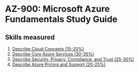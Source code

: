# AZ-900: Microsoft Azure Fundamentals Study Guide

## Skills measured
1. [Describe Cloud Concepts (15-20%)](1-Describe%20Cloud%20Concepts%20(15-20%25).md)
2. [Describe Core Azure Services (30-35%)](2-Describe%20Core%20Azure%20Services%20(30-35%25).md)
3. [Describe Security, Privacy, Compliance, and Trust (25-30%)](3-Describe%20Security%2C%20Privacy%2C%20Compliance%2C%20and%20Trust%20(25-30%25).md)
4. [Describe Azure Pricing and Support (20-25%)](4-Describe%20Azure%20Pricing%20and%20Support%20(20-25%25).md)